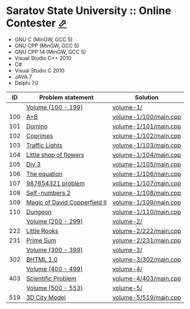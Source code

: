 # Saratov State University :: Online Contester [⬀](http://acm.sgu.ru/index.php)

- GNU C (MinGW, GCC 5)
- GNU CPP (MinGW, GCC 5)
- GNU CPP 14 (MinGW, GCC 5)
- Visual Studio C++ 2010
- C#
- Visual Studio C 2010
- JAVA 7
- Delphi 7.0


| ID  | Problem statement                                                                    | Solution                                       |
|-----|--------------------------------------------------------------------------------------|------------------------------------------------|
|     | [Volume (100 - 199)](http://acm.sgu.ru/problemset.php?contest=0&volume=1)            | [volume-1/](volume-1/)                         |
| 100 | [A+B](http://acm.sgu.ru/problem.php?contest=0&problem=100)                           | [volume-1/100/main.cpp](volume-1/100/main.cpp) |
| 101 | [Domino](http://acm.sgu.ru/problem.php?contest=0&problem=101)                        | [volume-1/101/main.cpp](volume-1/101/main.cpp) |
| 102 | [Coprimes](http://acm.sgu.ru/problem.php?contest=0&problem=102)                      | [volume-1/102/main.cpp](volume-1/102/main.cpp) |
| 103 | [Traffic Lights](http://acm.sgu.ru/problem.php?contest=0&problem=103)                | [volume-1/103/main.cpp](volume-1/103/main.cpp) |
| 104 | [Little shop of flowers](http://acm.sgu.ru/problem.php?contest=0&problem=104)        | [volume-1/104/main.cpp](volume-1/104/main.cpp) |
| 105 | [Div 3](http://acm.sgu.ru/problem.php?contest=0&problem=105)                         | [volume-1/105/main.cpp](volume-1/105/main.cpp) |
| 106 | [The equation](http://acm.sgu.ru/problem.php?contest=0&problem=106)                  | [volume-1/106/main.cpp](volume-1/106/main.cpp) |
| 107 | [987654321 problem](http://acm.sgu.ru/problem.php?contest=0&problem=107)             | [volume-1/107/main.cpp](volume-1/107/main.cpp) |
| 108 | [Self-numbers 2](http://acm.sgu.ru/problem.php?contest=0&problem=108)                | [volume-1/108/main.cpp](volume-1/108/main.cpp) |
| 109 | [Magic of David Copperfield II](http://acm.sgu.ru/problem.php?contest=0&problem=109) | [volume-1/109/main.cpp](volume-1/109/main.cpp) |
| 110 | [Dungeon](http://acm.sgu.ru/problem.php?contest=0&problem=110)                       | [volume-1/110/main.cpp](volume-1/110/main.cpp) |
|     | [Volume (200 - 299)](http://acm.sgu.ru/problemset.php?contest=0&volume=2)            | [volume-2/](volume-2/)                         |
| 222 | [Little Rooks](http://acm.sgu.ru/problem.php?contest=0&problem=222)                  | [volume-2/222/main.cpp](volume-2/222/main.cpp) |
| 231 | [Prime Sum](http://acm.sgu.ru/problem.php?contest=0&problem=231)                     | [volume-2/231/main.cpp](volume-2/231/main.cpp) |
|     | [Volume (300 - 399)](http://acm.sgu.ru/problemset.php?contest=0&volume=3)            | [volume-3/](volume-3/)                         |
| 302 | [BHTML 1.0](http://acm.sgu.ru/problem.php?contest=0&problem=302)                     | [volume-3/302/main.cpp](volume-3/302/main.cpp) |
|     | [Volume (400 - 499)](http://acm.sgu.ru/problemset.php?contest=0&volume=4)            | [volume-4/](volume-4/)                         |
| 403 | [Scientific Problem](http://acm.sgu.ru/problem.php?contest=0&problem=403)            | [volume-4/403/main.cpp](volume-4/403/main.cpp) |
|     | [Volume (500 - 553)](http://acm.sgu.ru/problemset.php?contest=0&volume=5)            | [volume-5/](volume-5/)                         |
| 519 | [3D City Model](http://acm.sgu.ru/problem.php?contest=0&problem=519)                 | [volume-5/519/main.cpp](volume-5/519/main.cpp) |

